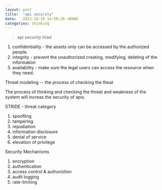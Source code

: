 ```yaml
---
layout: post
title:  "api security"
date:   2022-10-19 14:50:20 +0800
categories: thinking
---
```


> api security triad
1. confidentiality - the assets only can be accessed by the authorized people.
2. integrity - prevent the unauthorized creating, modifying, deleting of the information
3. availability - make sure the legal users can access the resource when they need.


Threat modeling -- the process of checking the theat

The process of thinking and checking the threat and weakness of the system will increas the security of apis.

STRIDE - threat category
1. spoofling
2. tampering
3. repudiation
4. information disclosure
5. denial of service
6. elevation of privilege

Security Mechanisms
1. encryption
2. authentication
3. access control & authoriztion
4. audit logging
5. rate-limiting

